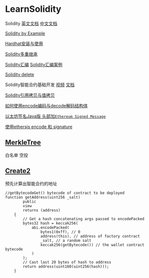 # LearnSolidity
Solidity [英文文档](https://docs.soliditylang.org/en/latest/) [中文文档](https://learnblockchain.cn/docs/solidity/)

[Solidity by Example](https://solidity-by-example.org/)

[Hardhat安装与使用](https://github.com/EthanOK/LearnSolidity/blob/main/xmind%E6%96%87%E4%BB%B6/md%20or%20pdf/Hardhat.md)

[Solidity多重继承](https://github.com/EthanOK/LearnSolidity/blob/main/xmind%E6%96%87%E4%BB%B6/md%20or%20pdf/Solidity%E5%A4%9A%E9%87%8D%E7%BB%A7%E6%89%BF.md)

[Solidity汇编](https://github.com/EthanOK/LearnSolidity/blob/main/xmind%E6%96%87%E4%BB%B6/md%20or%20pdf/%E5%88%9D%E8%AF%86%E6%B1%87%E7%BC%96.md)  [Solidity汇编案例](https://github.com/EthanOK/LearnSolidity/blob/main/xmind%E6%96%87%E4%BB%B6/md%20or%20pdf/%E5%88%9D%E8%AF%86%E6%B1%87%E7%BC%96.md)

[Solidity delete](https://github.com/EthanOK/LearnSolidity/blob/main/xmind%E6%96%87%E4%BB%B6/md%20or%20pdf/Solidity-delete.md)

Solidity智能合约基础开发 [视频](https://space.bilibili.com/1159991219/channel/collectiondetail?sid=616215)        [文档](https://github.com/EthanOK/LearnSolidity/blob/main/Solidity%E6%99%BA%E8%83%BD%E5%90%88%E7%BA%A6%E5%BC%80%E5%8F%91.md)

[Solidity引用拷贝与值拷贝](https://github.com/EthanOK/LearnSolidity/blob/main/xmind%E6%96%87%E4%BB%B6/md%20or%20pdf/%E5%BC%95%E7%94%A8%E6%8B%B7%E8%B4%9D%E8%BF%98%E6%98%AF%E5%80%BC%E6%8B%B7%E8%B4%9D%20%EF%BC%88x%20%3D%20a%EF%BC%89.md)

[如何使用encode编码与decode解码结构体](https://github.com/EthanOK/LearnSolidity/blob/main/utils/%E5%A6%82%E4%BD%95%E4%BD%BF%E7%94%A8encode%E7%BC%96%E7%A0%81%E4%B8%8Edecode%E8%A7%A3%E7%A0%81%E7%BB%93%E6%9E%84%E4%BD%93.md)

[以太坊签名Java版 头部加`Ethereum Signed Message`](https://github.com/EthanOK/LearnSolidity/blob/main/utils/Java%E7%89%88%E4%BB%A5%E5%A4%AA%E5%9D%8A%E7%AD%BE%E5%90%8D.md)


[使用ethersjs encode 和 signature](https://github.com/EthanOK/LearnSolidity/blob/main/utils/getSignature_ethersjs.md)

## [MerkleTree](https://github.com/EthanOK/LearnSolidity/tree/main/Merkle)
白名单 空投

## [Create2](https://github.com/EthanOK/LearnSolidity/tree/main/Create2)
预先计算出智能合约的地址
```solidity
//getBytecodeGet() bytecode of contract to be deployed
function getAddress(uint256 _salt)
        public
        view
        returns (address)
    {
        // Get a hash concatenating args passed to encodePacked
        bytes32 hash = keccak256(
            abi.encodePacked(
                bytes1(0xff), // 0
                address(this), // address of factory contract
                _salt, // a random salt
                keccak256(getBytecode()) // the wallet contract bytecode
            )
        );
        // Cast last 20 bytes of hash to address
        return address(uint160(uint256(hash)));
    }
```

